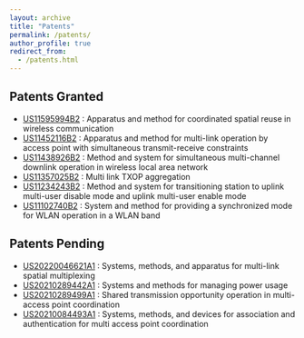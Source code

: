 ```yaml
---
layout: archive
title: "Patents"
permalink: /patents/
author_profile: true
redirect_from: 
  - /patents.html
---
```


## Patents Granted
- [US11595994B2] : Apparatus and method for coordinated spatial reuse in wireless communication
- [US11452116B2] : Apparatus and method for multi-link operation by access point with simultaneous transmit-receive constraints
- [US11438926B2] : Method and system for simultaneous multi-channel downlink operation in wireless local area network
- [US11357025B2] : Multi link TXOP aggregation
- [US11234243B2] : Method and system for transitioning station to uplink multi-user disable mode and uplink multi-user enable mode
- [US11102740B2] : System and method for providing a synchronized mode for WLAN operation in a WLAN band

## Patents Pending
- [US20220046621A1] : Systems, methods, and apparatus for multi-link spatial multiplexing
- [US20210289442A1] : Systems and methods for managing power usage
- [US20210289499A1] : Shared transmission opportunity operation in multi-access point coordination
- [US20210084493A1] : Systems, methods, and devices for association and authentication for multi access point coordination

[US11452116B2]: https://patents.google.com/patent/US11452116B2/
[US11438926B2]: https://patents.google.com/patent/US11438926B2
[US11357025B2]: https://patents.google.com/patent/US11357025B2/
[US11234243B2]: https://patents.google.com/patent/US11234243B2/
[US11102740B2]: https://patents.google.com/patent/US11102740B2/ 
[US11595994B2]: https://patents.google.com/patent/US11595994B2/
[US20220046621A1]: https://patents.google.com/patent/US20220046621A1/
[US20210289442A1]: https://patents.google.com/patent/US20210289442A1
[US20210289499A1]: https://patents.google.com/patent/US20210289499A1
[US20210084493A1]: https://patents.google.com/patent/US20210084493A1/en